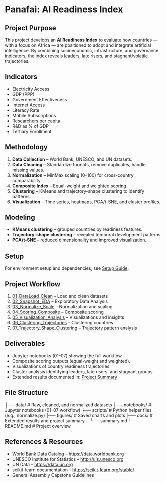 # Panafai: AI Readiness Index

## Project Purpose
This project develops an **AI Readiness Index** to evaluate how countries — with a focus on Africa — are positioned to adopt and integrate artificial intelligence. By combining socioeconomic, infrastructure, and governance indicators, the index reveals leaders, late risers, and stagnant/volatile trajectories.

## Indicators
- Electricity Access  
- GDP (PPP)  
- Government Effectiveness  
- Internet Access  
- Literacy Rate  
- Mobile Subscriptions  
- Researchers per capita  
- R&D as % of GDP  
- Tertiary Enrollment  

## Methodology
1. **Data Collection** – World Bank, UNESCO, and UN datasets.  
2. **Data Cleaning** – Standardize formats, remove duplicates, handle missing values.  
3. **Normalization** – MinMax scaling (0–100) for cross-country comparability.  
4. **Composite Index** – Equal-weight and weighted scoring.  
5. **Clustering** – KMeans and trajectory-shape clustering to identify patterns.  
6. **Visualization** – Time series, heatmaps, PCA/t-SNE, and cluster profiles.  

## Modeling
- **KMeans clustering** – grouped countries by readiness features.  
- **Trajectory-shape clustering** – revealed temporal development patterns.  
- **PCA/t-SNE** – reduced dimensionality and improved visualization.  

## Setup
For environment setup and dependencies, see [Setup Guide](docs/setup.md).

## Project Workflow
1. [01_DataLoad_Clean](notebooks/01_DataLoad_Clean_COMPLETE.ipynb) – Load and clean datasets  
2. [02_Snapshot_EDA](notebooks/02_Snapshot_EDA.ipynb) – Exploratory Data Analysis  
3. [03_Normalize_Scale](notebooks/03_Normalize_Scale.ipynb) – Normalization and scaling  
4. [04_Scoring_Composite](notebooks/04_Scoring_Composite.ipynb) – Composite scoring  
5. [05_Visualization_Analysis](notebooks/05_Visualization_Analysis.ipynb) – Visualizations and insights  
6. [06_Clustering_Trajectories](notebooks/06_Clustering_Trajectories.ipynb) – Clustering countries  
7. [07_Trajectory_Shape_Clustering](notebooks/07_Trajectory_Shape_Clustering.ipynb) – Trajectory pattern analysis  

## Deliverables
- Jupyter notebooks (01–07) showing the full workflow  
- Composite scoring outputs (equal-weight and weighted).  
- Visualizations of country readiness trajectories  
- Cluster analysis identifying leaders, late risers, and stagnant groups  
- Extended results documented in: [Project Summary](docs/summary.md)

## File Structure
├── data/              # Raw, cleaned, and normalized datasets
├── notebooks/         # Jupyter notebooks (01–07 workflow)
├── scripts/           # Python helper files (e.g., normalize.py)
├── figures/           # Saved charts and plots
├── docs/              # Extended results and project summary
│   └── summary.md
└── README.md          # Project overview

## References & Resources
- World Bank Data Catalog – https://data.worldbank.org  
- UNESCO Institute for Statistics – http://uis.unesco.org  
- UN Data – https://data.un.org  
- scikit-learn documentation – https://scikit-learn.org/stable/  
- General Assembly Capstone Guidelines  
